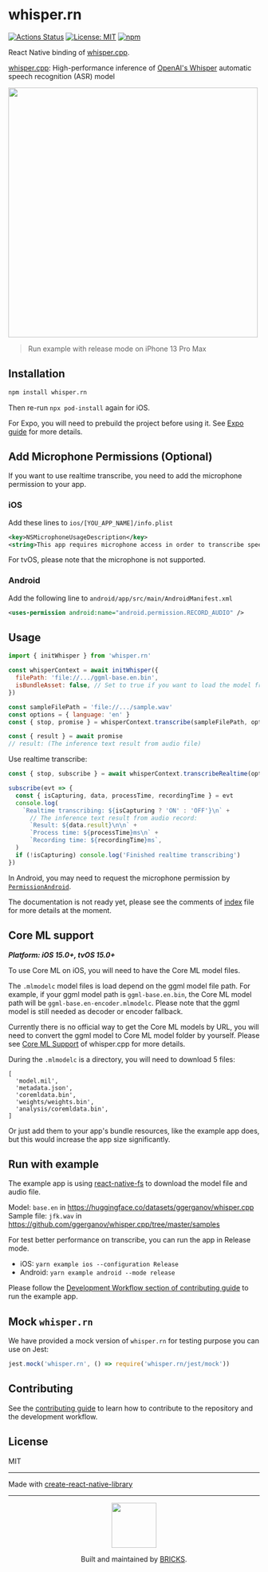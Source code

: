 # whisper.rn

[![Actions Status](https://github.com/mybigday/whisper.rn/workflows/CI/badge.svg)](https://github.com/mybigday/whisper.rn/actions)
[![License: MIT](https://img.shields.io/badge/license-MIT-blue.svg)](https://opensource.org/licenses/MIT)
[![npm](https://img.shields.io/npm/v/whisper.rn.svg)](https://www.npmjs.com/package/whisper.rn/)

React Native binding of [whisper.cpp](https://github.com/ggerganov/whisper.cpp).

[whisper.cpp](https://github.com/ggerganov/whisper.cpp): High-performance inference of [OpenAI's Whisper](https://github.com/openai/whisper) automatic speech recognition (ASR) model

<img src="https://user-images.githubusercontent.com/3001525/225511664-8b2ba3ec-864d-4f55-bcb0-447aef168a32.jpeg" width="500" />

> Run example with release mode on iPhone 13 Pro Max

## Installation

```sh
npm install whisper.rn
```

Then re-run `npx pod-install` again for iOS.

For Expo, you will need to prebuild the project before using it. See [Expo guide](https://docs.expo.io/guides/using-libraries/#using-a-library-in-a-expo-project) for more details.

## Add Microphone Permissions (Optional)

If you want to use realtime transcribe, you need to add the microphone permission to your app.

### iOS
Add these lines to ```ios/[YOU_APP_NAME]/info.plist```
```xml
<key>NSMicrophoneUsageDescription</key>
<string>This app requires microphone access in order to transcribe speech</string>
```

For tvOS, please note that the microphone is not supported.

### Android
Add the following line to ```android/app/src/main/AndroidManifest.xml```
```xml
<uses-permission android:name="android.permission.RECORD_AUDIO" />
```

## Usage

```js
import { initWhisper } from 'whisper.rn'

const whisperContext = await initWhisper({
  filePath: 'file://.../ggml-base.en.bin',
  isBundleAsset: false, // Set to true if you want to load the model from bundle resources, the filePath will be like `ggml-base.en.bin`
})

const sampleFilePath = 'file://.../sample.wav'
const options = { language: 'en' }
const { stop, promise } = whisperContext.transcribe(sampleFilePath, options)

const { result } = await promise
// result: (The inference text result from audio file)
```

Use realtime transcribe:

```js
const { stop, subscribe } = await whisperContext.transcribeRealtime(options)

subscribe(evt => {
  const { isCapturing, data, processTime, recordingTime } = evt
  console.log(
    `Realtime transcribing: ${isCapturing ? 'ON' : 'OFF'}\n` +
      // The inference text result from audio record:
      `Result: ${data.result}\n\n` + 
      `Process time: ${processTime}ms\n` +
      `Recording time: ${recordingTime}ms`,
  )
  if (!isCapturing) console.log('Finished realtime transcribing')
})
```

In Android, you may need to request the microphone permission by [`PermissionAndroid`](https://reactnative.dev/docs/permissionsandroid).

The documentation is not ready yet, please see the comments of [index](./src/index.ts) file for more details at the moment.

## Core ML support

__*Platform: iOS 15.0+, tvOS 15.0+*__

To use Core ML on iOS, you will need to have the Core ML model files.

The `.mlmodelc` model files is load depend on the ggml model file path. For example, if your ggml model path is `ggml-base.en.bin`, the Core ML model path will be `ggml-base.en-encoder.mlmodelc`. Please note that the ggml model is still needed as decoder or encoder fallback.

Currently there is no official way to get the Core ML models by URL, you will need to convert the ggml model to Core ML model folder by yourself. Please see [Core ML Support](https://github.com/ggerganov/whisper.cpp#core-ml-support) of whisper.cpp for more details.

During the `.mlmodelc` is a directory, you will need to download 5 files:

```json5
[
  'model.mil',
  'metadata.json',
  'coremldata.bin',
  'weights/weights.bin',
  'analysis/coremldata.bin',
]
```

Or just add them to your app's bundle resources, like the example app does, but this would increase the app size significantly.

## Run with example

The example app is using [react-native-fs](https://github.com/itinance/react-native-fs) to download the model file and audio file.

Model: `base.en` in https://huggingface.co/datasets/ggerganov/whisper.cpp  
Sample file: `jfk.wav` in https://github.com/ggerganov/whisper.cpp/tree/master/samples

For test better performance on transcribe, you can run the app in Release mode.
  - iOS: `yarn example ios --configuration Release`
  - Android: `yarn example android --mode release`

Please follow the [Development Workflow section of contributing guide](./CONTRIBUTING.md#development-workflow) to run the example app.

## Mock `whisper.rn`

We have provided a mock version of `whisper.rn` for testing purpose you can use on Jest:

```js
jest.mock('whisper.rn', () => require('whisper.rn/jest/mock'))
```

## Contributing

See the [contributing guide](CONTRIBUTING.md) to learn how to contribute to the repository and the development workflow.

## License

MIT

---

Made with [create-react-native-library](https://github.com/callstack/react-native-builder-bob)

---

<p align="center">
  <a href="https://bricks.tools">
    <img width="90px" src="https://avatars.githubusercontent.com/u/17320237?s=200&v=4">
  </a>
  <p align="center">
    Built and maintained by <a href="https://bricks.tools">BRICKS</a>.
  </p>
</p>
